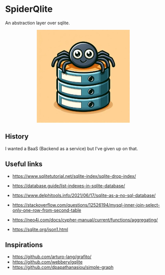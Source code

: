 # SpiderQlite

An abstraction layer over sqlite.

<p align="center">
  <img src="./assets/logo.png" alt="spiderQlite Logo" width="300px">
</p>


## History

I wanted a BaaS (Backend as a service) but I've given up on that.


## Useful links
- https://www.sqlitetutorial.net/sqlite-index/sqlite-drop-index/

- https://database.guide/list-indexes-in-sqlite-database/
- https://www.delphitools.info/2021/06/17/sqlite-as-a-no-sql-database/
- https://stackoverflow.com/questions/12526194/mysql-inner-join-select-only-one-row-from-second-table
- https://neo4j.com/docs/cypher-manual/current/functions/aggregating/
- https://sqlite.org/json1.html

## Inspirations
- https://github.com/arturo-lang/grafito/
- https://github.com/webbery/gqlite
- https://github.com/dpapathanasiou/simple-graph

